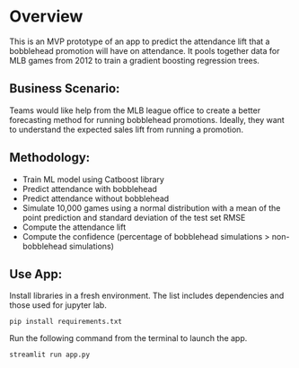 # Overview
This is an MVP prototype of an app to predict the attendance lift that a bobblehead promotion will have on attendance. It pools together data for MLB games from 2012 to train a gradient boosting regression trees.

## Business Scenario:
Teams would like help from the MLB league office to create a better forecasting method for running bobblehead promotions. Ideally, they want to understand the expected sales lift from running a promotion. 

## Methodology:
+ Train ML model using Catboost library
+ Predict attendance with bobblehead
+ Predict attendance without bobblehead
+ Simulate 10,000 games using a normal distribution with a mean of the point prediction and standard deviation of the test set RMSE
+ Compute the attendance lift
+ Compute the confidence (percentage of bobblehead simulations > non-bobblehead simulations)

## Use App:

Install libraries in a fresh environment. The list includes dependencies and those used for jupyter lab. 

```
pip install requirements.txt
```

Run the following command from the terminal to launch the app. 
```
streamlit run app.py
```
